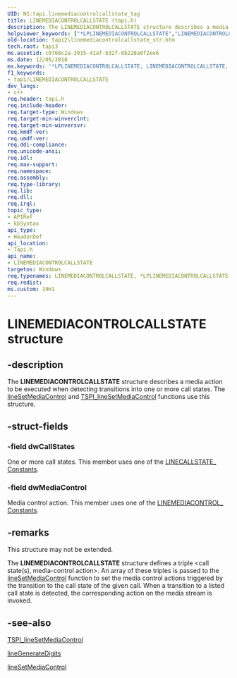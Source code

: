 ```yaml
---
UID: NS:tapi.linemediacontrolcallstate_tag
title: LINEMEDIACONTROLCALLSTATE (tapi.h)
description: The LINEMEDIACONTROLCALLSTATE structure describes a media action to be executed when detecting transitions into one or more call states. The lineSetMediaControl and TSPI_lineSetMediaControl functions use this structure.
helpviewer_keywords: ["*LPLINEMEDIACONTROLCALLSTATE","LINEMEDIACONTROLCALLSTATE","LINEMEDIACONTROLCALLSTATE structure [TAPI 2.2]","LPLINEMEDIACONTROLCALLSTATE","LPLINEMEDIACONTROLCALLSTATE structure pointer [TAPI 2.2]","_tapi2_linemediacontrolcallstate_str","tapi/LINEMEDIACONTROLCALLSTATE","tapi/LPLINEMEDIACONTROLCALLSTATE","tapi2.linemediacontrolcallstate_str"]
old-location: tapi2\linemediacontrolcallstate_str.htm
tech.root: tapi3
ms.assetid: c0768c2a-3015-41af-b32f-0b228a0f2ee6
ms.date: 12/05/2018
ms.keywords: '*LPLINEMEDIACONTROLCALLSTATE, LINEMEDIACONTROLCALLSTATE, LINEMEDIACONTROLCALLSTATE structure [TAPI 2.2], LPLINEMEDIACONTROLCALLSTATE, LPLINEMEDIACONTROLCALLSTATE structure pointer [TAPI 2.2], _tapi2_linemediacontrolcallstate_str, tapi/LINEMEDIACONTROLCALLSTATE, tapi/LPLINEMEDIACONTROLCALLSTATE, tapi2.linemediacontrolcallstate_str'
f1_keywords:
- tapi/LINEMEDIACONTROLCALLSTATE
dev_langs:
- c++
req.header: tapi.h
req.include-header: 
req.target-type: Windows
req.target-min-winverclnt: 
req.target-min-winversvr: 
req.kmdf-ver: 
req.umdf-ver: 
req.ddi-compliance: 
req.unicode-ansi: 
req.idl: 
req.max-support: 
req.namespace: 
req.assembly: 
req.type-library: 
req.lib: 
req.dll: 
req.irql: 
topic_type:
- APIRef
- kbSyntax
api_type:
- HeaderDef
api_location:
- Tapi.h
api_name:
- LINEMEDIACONTROLCALLSTATE
targetos: Windows
req.typenames: LINEMEDIACONTROLCALLSTATE, *LPLINEMEDIACONTROLCALLSTATE
req.redist: 
ms.custom: 19H1
---
```


# LINEMEDIACONTROLCALLSTATE structure


## -description


The 
<b>LINEMEDIACONTROLCALLSTATE</b> structure describes a media action to be executed when detecting transitions into one or more call states. The 
<a href="https://docs.microsoft.com/windows/desktop/api/tapi/nf-tapi-linesetmediacontrol">lineSetMediaControl</a> and 
<a href="https://docs.microsoft.com/windows/desktop/api/tspi/nf-tspi-tspi_linesetmediacontrol">TSPI_lineSetMediaControl</a> functions use this structure.


## -struct-fields




### -field dwCallStates

One or more call states. This member uses one of the 
<a href="https://docs.microsoft.com/windows/desktop/Tapi/linecallstate--constants">LINECALLSTATE_ Constants</a>.


### -field dwMediaControl

Media control action. This member uses one of the 
<a href="https://docs.microsoft.com/windows/desktop/Tapi/linemediacontrol--constants">LINEMEDIACONTROL_ Constants</a>.


## -remarks



This structure may not be extended.

The 
<b>LINEMEDIACONTROLCALLSTATE</b> structure defines a triple &lt;call state(s), media-control action&gt;. An array of these triples is passed to the 
<a href="https://docs.microsoft.com/windows/desktop/api/tapi/nf-tapi-linesetmediacontrol">lineSetMediaControl</a> function to set the media control actions triggered by the transition to the call state of the given call. When a transition to a listed call state is detected, the corresponding action on the media stream is invoked.




## -see-also




<a href="https://docs.microsoft.com/windows/desktop/api/tspi/nf-tspi-tspi_linesetmediacontrol">TSPI_lineSetMediaControl</a>



<a href="https://docs.microsoft.com/windows/desktop/api/tapi/nf-tapi-linegeneratedigits">lineGenerateDigits</a>



<a href="https://docs.microsoft.com/windows/desktop/api/tapi/nf-tapi-linesetmediacontrol">lineSetMediaControl</a>
 

 

